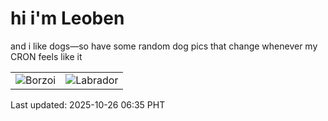 # hi i'm Leoben

and i like dogs—so have some random dog pics that change whenever my CRON feels like it

|  |  |
|--------|----------|
| ![Borzoi](https://random-dog-vercel.vercel.app/api/random-borzoi?v=1761431724) | ![Labrador](https://random-dog-vercel.vercel.app/api/random-labrador?v=1761431724) |

Last updated: 2025-10-26 06:35 PHT
